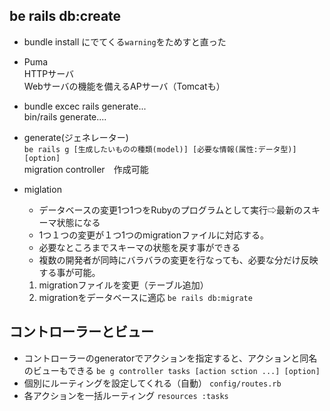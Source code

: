 ## be rails db:create
- bundle install にでてくる`warning`をためすと直った

- Puma  
HTTPサーバ  
Webサーバの機能を備えるAPサーバ（Tomcatも）

- bundle excec rails generate...  
bin/rails generate....

- generate(ジェネレーター)  
`be rails g [生成したいものの種類(model)] [必要な情報(属性:データ型)] [option]`  
migration controller　作成可能

- miglation
    - データベースの変更1つ1つをRubyのプログラムとして実行⇨最新のスキーマ状態になる
    - 1つ１つの変更が１つ1つのmigrationファイルに対応する。
    - 必要なところまでスキーマの状態を戻す事ができる
    - 複数の開発者が同時にバラバラの変更を行なっても、必要な分だけ反映する事が可能。
    1. migrationファイルを変更（テーブル追加）
    1. migrationをデータベースに適応
`be rails db:migrate`  

##  コントローラーとビュー
- コントローラーのgeneratorでアクションを指定すると、アクションと同名のビューもできる
`be g controller tasks [action sction ...] [option] `
- 個別にルーティングを設定してくれる（自動）
`config/routes.rb`
- 各アクションを一括ルーティング
`resources :tasks`


